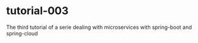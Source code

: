 # tutorial-003
The third tutorial of a serie dealing with microservices with spring-boot and spring-cloud 
